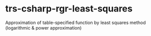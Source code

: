 # trs-csharp-rgr-least-squares
Approximation of table-specified function by least squares method (logarithmic &amp; power approximation)
